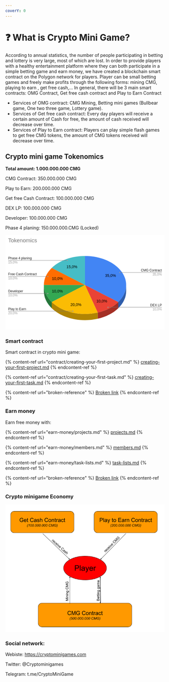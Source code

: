 ```yaml
---
coverY: 0
---
```


# ❓ What is Crypto Mini Game?



According to annual statistics, the number of people participating in betting and lottery is very large, most of which are lost. In order to provide players with a healthy entertainment platform where they can both participate in a simple betting game and earn money, we have created a blockchain smart contract on the Polygon network for players. Player can be small betting games and freely make profits through the following forms: mining CMG, playing to earn , get free cash,... In general, there will be 3 main smart contracts: OMG Contract, Get free cash contract and Play to Earn Contract

* Services of OMG contract: CMG Mining, Betting mini games (Bullbear game, One two three game, Lottery game).
* Services of Get free cash contract: Every day players will receive a certain amount of Cash for free, the amount of cash received will decrease over time.&#x20;
* Services of Play to Earn contract: Players can play simple flash games to get free CMG tokens, the amount of CMG tokens received will decrease over time.

## Crypto mini game Tokenomics

**Total amount: 1.000.000.000 CMG**

CMG Contract: 350.000.000 CMG

Play to Earn: 200.000.000 CMG

Get free Cash Contract: 100.000.000 CMG

DEX LP: 100.000.000 CMG

Developer: 100.000.000 CMG

Phase 4 planing: 150.000.000.CMG (Locked)



![Crypto mini game Tokenomics](.gitbook/assets/cmgtoken.png)

### Smart contract

Smart contract in crypto mini game:

{% content-ref url="contract/creating-your-first-project.md" %}
[creating-your-first-project.md](contract/creating-your-first-project.md)
{% endcontent-ref %}

{% content-ref url="contract/creating-your-first-task.md" %}
[creating-your-first-task.md](contract/creating-your-first-task.md)
{% endcontent-ref %}

{% content-ref url="broken-reference" %}
[Broken link](broken-reference)
{% endcontent-ref %}

### Earn money

Earn free money with:

{% content-ref url="earn-money/projects.md" %}
[projects.md](earn-money/projects.md)
{% endcontent-ref %}

{% content-ref url="earn-money/members.md" %}
[members.md](earn-money/members.md)
{% endcontent-ref %}

{% content-ref url="earn-money/task-lists.md" %}
[task-lists.md](earn-money/task-lists.md)
{% endcontent-ref %}

{% content-ref url="broken-reference" %}
[Broken link](broken-reference)
{% endcontent-ref %}

### Crypto minigame Economy

![](<.gitbook/assets/CMG economy2.PNG>)

### Social network:

Webiste: https://cryptominigames.com

Twitter: @Cryptominigames&#x20;

Telegram: t.me/CryptoMiniGame
